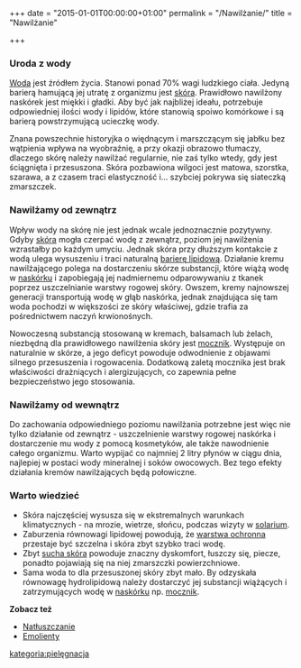+++
date = "2015-01-01T00:00:00+01:00"
permalink = "/Nawilżanie/"
title = "Nawilżanie"

+++

### Uroda z wody

[Woda](/atopedia/Woda "wikilink") jest źródłem życia. Stanowi ponad 70% wagi ludzkiego ciała. Jedyną barierą hamującą jej utratę z organizmu jest [skóra](/atopedia/skóra "wikilink"). Prawidłowo nawilżony naskórek jest miękki i gładki. Aby być jak najbliżej ideału, potrzebuje odpowiedniej ilości wody i lipidów, które stanowią spoiwo komórkowe i są barierą powstrzymującą ucieczkę wody.

Znana powszechnie historyjka o więdnącym i marszczącym się jabłku bez wątpienia wpływa na wyobraźnię, a przy okazji obrazowo tłumaczy, dlaczego skórę należy nawilżać regularnie, nie zaś tylko wtedy, gdy jest ściągnięta i przesuszona. Skóra pozbawiona wilgoci jest matowa, szorstka, szarawa, a z czasem traci elastyczność i... szybciej pokrywa się siateczką zmarszczek.

### Nawilżamy od zewnątrz

Wpływ wody na skórę nie jest jednak wcale jednoznacznie pozytywny. Gdyby [skóra](/atopedia/skóra "wikilink") mogła czerpać wodę z zewnątrz, poziom jej nawilżenia wzrastałby po każdym umyciu. Jednak skóra przy dłuższym kontakcie z wodą ulega wysuszeniu i traci naturalną [barierę lipidową](/atopedia/płaszcz_lipidowy "wikilink"). Działanie kremu nawilżającego polega na dostarczeniu skórze substancji, które wiążą wodę w [naskórku](/atopedia/naskórek "wikilink") i zapobiegają jej nadmiernemu odparowywaniu z tkanek poprzez uszczelnianie warstwy rogowej skóry. Owszem, kremy najnowszej generacji transportują wodę w głąb naskórka, jednak znajdująca się tam woda pochodzi w większości ze skóry właściwej, gdzie trafia za pośrednictwem naczyń krwionośnych.

Nowoczesną substancją stosowaną w kremach, balsamach lub żelach, niezbędną dla prawidłowego nawilżenia skóry jest [mocznik](/atopedia/mocznik "wikilink"). Występuje on naturalnie w skórze, a jego deficyt powoduje odwodnienie z objawami silnego przesuszenia i rogowacenia. Dodatkową zaletą mocznika jest brak właściwości drażniących i alergizujących, co zapewnia pełne bezpieczeństwo jego stosowania.

### Nawilżamy od wewnątrz

Do zachowania odpowiedniego poziomu nawilżania potrzebne jest więc nie tylko działanie od zewnątrz - uszczelnienie warstwy rogowej naskórka i dostarczenie mu wody z pomocą kosmetyków, ale także nawodnienie całego organizmu. Warto wypijać co najmniej 2 litry płynów w ciągu dnia, najlepiej w postaci wody mineralnej i soków owocowych. Bez tego efekty działania kremów nawilżających będą połowiczne.

### Warto wiedzieć

-   Skóra najczęściej wysusza się w ekstremalnych warunkach klimatycznych - na mrozie, wietrze, słońcu, podczas wizyty w [solarium](/atopedia/solarium "wikilink").
-   Zaburzenia równowagi lipidowej powodują, że [warstwa ochronna](/atopedia/płaszcz_lipidowy "wikilink") przestaje być szczelna i skóra zbyt szybko traci wodę.
-   Zbyt [sucha skóra](/atopedia/sucha_skóra "wikilink") powoduje znaczny dyskomfort, łuszczy się, piecze, ponadto pojawiają się na niej zmarszczki powierzchniowe.
-   Sama woda to dla przesuszonej skóry zbyt mało. By odzyskała równowagę hydrolipidową należy dostarczyć jej substancji wiążących i zatrzymujących wodę w [naskórku](/atopedia/naskórek "wikilink") np. [mocznik](/atopedia/mocznik "wikilink").

**Zobacz też**

-   [Natłuszczanie](/atopedia/Natłuszczanie "wikilink")
-   [Emolienty](/atopedia/Emolienty "wikilink")

[kategoria:pielęgnacja](/atopedia/kategoria:pielęgnacja "wikilink")